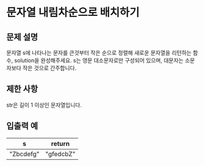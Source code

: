 # 문자열 내림차순으로 배치하기


## 문제 설명

문자열 s에 나타나는 문자를 큰것부터 작은 순으로 정렬해 새로운 문자열을 리턴하는 함수, solution을 완성해주세요.
s는 영문 대소문자로만 구성되어 있으며, 대문자는 소문자보다 작은 것으로 간주합니다.


## 제한 사항

str은 길이 1 이상인 문자열입니다.


## 입출력 예

|s|return|
|---------|---------|
|"Zbcdefg"|"gfedcbZ"|
